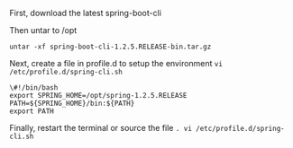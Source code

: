 First, download the latest spring-boot-cli

Then untar to /opt

    untar -xf spring-boot-cli-1.2.5.RELEASE-bin.tar.gz

Next, create a file in profile.d to setup the environment `vi /etc/profile.d/spring-cli.sh`

    \#!/bin/bash
    export SPRING_HOME=/opt/spring-1.2.5.RELEASE
    PATH=${SPRING_HOME}/bin:${PATH}
    export PATH
    
Finally, restart the terminal or source the file `. vi /etc/profile.d/spring-cli.sh`
